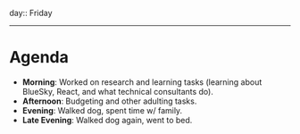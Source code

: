 day:: Friday

---

# Agenda

- **Morning**: Worked on research and learning tasks (learning about BlueSky, React, and what technical consultants do).
- **Afternoon**: Budgeting and other adulting tasks.
- **Evening**: Walked dog, spent time w/ family.
- **Late Evening**: Walked dog again, went to bed.
